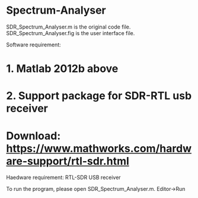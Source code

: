 # Spectrum-Analyser

SDR_Spectrum_Analyser.m is the original code file.
SDR_Spectrum_Analyser.fig is the user interface file.

Software requirement:
# 1. Matlab 2012b above
# 2. Support package for SDR-RTL usb receiver
# Download: https://www.mathworks.com/hardware-support/rtl-sdr.html

Haedware requirement:
RTL-SDR USB receiver

To run the program, please open SDR_Spectrum_Analyser.m. Editor->Run
